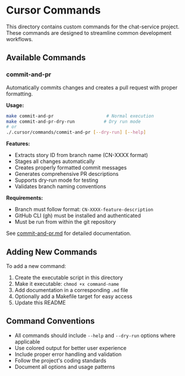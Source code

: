 # Cursor Commands

This directory contains custom commands for the chat-service project. These commands are designed to streamline common development workflows.

## Available Commands

### commit-and-pr
Automatically commits changes and creates a pull request with proper formatting.

**Usage:**
```bash
make commit-and-pr                    # Normal execution
make commit-and-pr-dry-run           # Dry run mode
# or
./.cursor/commands/commit-and-pr [--dry-run] [--help]
```

**Features:**
- Extracts story ID from branch name (CN-XXXX format)
- Stages all changes automatically
- Creates properly formatted commit messages
- Generates comprehensive PR descriptions
- Supports dry-run mode for testing
- Validates branch naming conventions

**Requirements:**
- Branch must follow format: `CN-XXXX-feature-description`
- GitHub CLI (gh) must be installed and authenticated
- Must be run from within the git repository

See [commit-and-pr.md](./commit-and-pr.md) for detailed documentation.

## Adding New Commands

To add a new command:

1. Create the executable script in this directory
2. Make it executable: `chmod +x command-name`
3. Add documentation in a corresponding `.md` file
4. Optionally add a Makefile target for easy access
5. Update this README

## Command Conventions

- All commands should include `--help` and `--dry-run` options where applicable
- Use colored output for better user experience
- Include proper error handling and validation
- Follow the project's coding standards
- Document all options and usage patterns
